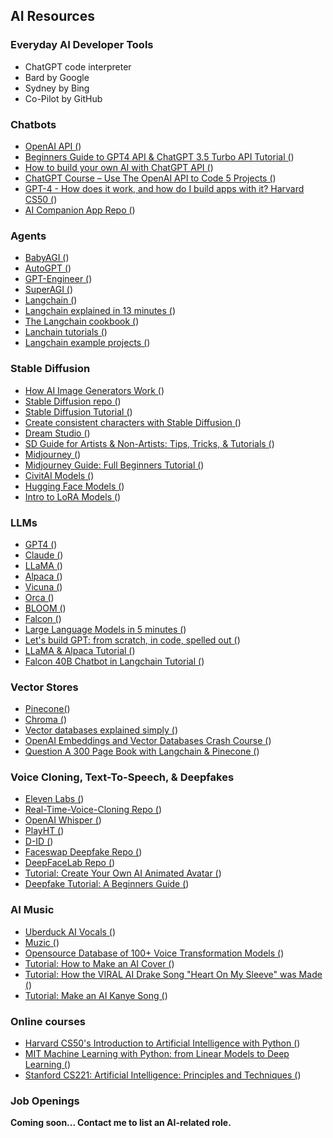 ## AI Resources

### Everyday AI Developer Tools
- ChatGPT code interpreter
- Bard by Google
- Sydney by Bing
- Co-Pilot by GitHub

### Chatbots
- [OpenAI API (](https://platform.openai.com/docs/guides/gpt))
- [Beginners Guide to GPT4 API & ChatGPT 3.5 Turbo API Tutorial (](https://www.youtube.com/watch?v=LX_DXLlaymg))
- [How to build your own AI with ChatGPT API (](https://www.youtube.com/watch?v=4qNwoAAfnk4))
- [ChatGPT Course – Use The OpenAI API to Code 5 Projects (](https://www.youtube.com/watch?v=uRQH2CFvedY))
- [GPT-4 - How does it work, and how do I build apps with it? Harvard CS50 (](https://www.youtube.com/watch?v=vw-KWfKwvTQ))
- [AI Companion App Repo (](https://github.com/a16z-infra/companion-app))

### Agents
- [BabyAGI (](https://github.com/yoheinakajima/babyagi))
- [AutoGPT (](https://github.com/Significant-Gravitas/Auto-GPT))
- [GPT-Engineer (](https://github.com/AntonOsika/gpt-engineer))
- [SuperAGI (](https://github.com/TransformerOptimus/SuperAGI))
- [Langchain (](https://langchain.com/))
- [Langchain explained in 13 minutes (](https://www.youtube.com/watch?v=aywZrzNaKjs))
- [The Langchain cookbook (](https://www.youtube.com/watch?v=2xxziIWmaSA))
- [Lanchain tutorials (](https://github.com/gkamradt/langchain-tutorials))
- [Langchain example projects (](https://github.com/hwchase17/langchain))

### Stable Diffusion
- [How AI Image Generators Work (](https://www.youtube.com/watch?v=1CIpzeNxIhU))
- [Stable Diffusion repo (](https://github.com/CompVis/stable-diffusion))
- [Stable Diffusion Tutorial (](https://www.youtube.com/watch?v=DHaL56P6f5M))
- [Create consistent characters with Stable Diffusion (](https://www.youtube.com/watch?v=iAhqMzgiHVw))
- [Dream Studio (](https://beta.dreamstudio.ai/))
- [SD Guide for Artists & Non-Artists: Tips, Tricks, & Tutorials (](https://docs.google.com/document/d/1R2UZi5G-DXiz2HcCrfAFLYJoer_JPDEoZmV7wy1tEz0/edit))
- [Midjourney (](https://www.midjourney.com/))
- [Midjourney Guide: Full Beginners Tutorial (](https://www.youtube.com/watch?v=VUDjpOY3YeE))
- [CivitAI Models (](https://civitai.com/))
- [Hugging Face Models (](https://huggingface.co/models?pipeline_tag=text-to-image&sort=downloads))
- [Intro to LoRA Models (](https://www.youtube.com/watch?v=ZHVdNeHZPdc))

### LLMs
- [GPT4 (](https://platform.openai.com/docs/guides/gpt))
- [Claude (](https://docs.anthropic.com/claude/docs))
- [LLaMA (](https://github.com/facebookresearch/llama))
- [Alpaca (](https://github.com/antimatter15/alpaca.cpp))
- [Vicuna (](https://huggingface.co/lmsys/vicuna-13b-delta-v1.1))
- [Orca (](https://www.microsoft.com/en-us/research/publication/orca-progressive-learning-from-complex-explanation-traces-of-gpt-4/))
- [BLOOM (](https://huggingface.co/bigscience/bloom))
- [Falcon (](https://falconllm.tii.ae/))
- [Large Language Models in 5 minutes (](https://www.youtube.com/watch?v=lnA9DMvHtfI))
- [Let's build GPT: from scratch, in code, spelled out (](https://www.youtube.com/watch?v=kCc8FmEb1nY))
- [LLaMA & Alpaca Tutorial (](https://www.youtube.com/watch?v=kT_-qUxrlOU))
- [Falcon 40B Chatbot in Langchain Tutorial (](https://www.youtube.com/watch?v=ukj_ITJKBwE))

### Vector Stores
- [Pinecone(](https://docs.pinecone.io/docs/overview))
- [Chroma (](https://www.trychroma.com/))
- [Vector databases explained simply (](https://www.youtube.com/watch?v=dN0lsF2cvm4))
- [OpenAI Embeddings and Vector Databases Crash Course (](https://www.youtube.com/watch?v=ySus5ZS0b94))
- [Question A 300 Page Book with Langchain & Pinecone (](https://www.youtube.com/watch?v=h0DHDp1FbmQ&t=14s))

### Voice Cloning, Text-To-Speech, & Deepfakes
- [Eleven Labs (](https://elevenlabs.io/))
- [Real-Time-Voice-Cloning Repo (](https://github.com/CorentinJ/Real-Time-Voice-Cloning))
- [OpenAI Whisper (](https://github.com/openai/whisper))
- [PlayHT (](https://play.ht/))
- [D-ID (](https://www.d-id.com/))
- [Faceswap Deepfake Repo (](https://github.com/deepfakes/faceswap))
- [DeepFaceLab Repo (](https://github.com/iperov/DeepFaceLab))
- [Tutorial: Create Your Own AI Animated Avatar (](https://www.youtube.com/watch?v=V2efVSXSlqc))
- [Deepfake Tutorial: A Beginners Guide (](https://www.youtube.com/watch?v=t59gRbpYMiY))

### AI Music
- [Uberduck AI Vocals (](https://uberduck.ai/))
- [Muzic (](https://github.com/microsoft/muzic))
- [Opensource Database of 100+ Voice Transformation Models (](https://colab.research.google.com/drive/1Gj6UTf2gicndUW_tVheVhTXIIYpFTYc7?usp=sharing))
- [Tutorial: How to Make an AI Cover (](https://www.youtube.com/watch?v=AZWVZWOKzmc))
- [Tutorial: How the VIRAL AI Drake Song "Heart On My Sleeve" was Made (](https://www.youtube.com/watch?v=pkbQV71ZvK4))
- [Tutorial: Make an AI Kanye Song (](https://www.youtube.com/watch?v=2sMpIXQcSCA))

### Online courses
- [Harvard CS50's Introduction to Artificial Intelligence with Python (](https://www.edx.org/course/cs50s-introduction-to-artificial-intelligence-with-python?webview=false&campaign=CS50%27s+Introduction+to+Artificial+Intelligence+with+Python&source=edx&product_category=course&placement_url=https%3A%2F%2Fwww.edx.org%2Flearn%2Fartificial-intelligence))
- [MIT Machine Learning with Python: from Linear Models to Deep Learning (](https://www.edx.org/course/machine-learning-with-python-from-linear-models-to?index=product&objectID=course-4c70ad9b-9602-49af-bf00-83fa4bf47708&webview=false&campaign=Machine+Learning+with+Python%3A+from+Linear+Models+to+Deep+Learning&source=edX&product_category=course&placement_url=https%3A%2F%2Fwww.edx.org%2Flearn%2Fartificial-intelligence))
- [Stanford CS221: Artificial Intelligence: Principles and Techniques (](https://www.youtube.com/watch?v=J8Eh7RqggsU&list=PLoROMvodv4rO1NB9TD4iUZ3qghGEGtqNX))

### Job Openings
<b>Coming soon... Contact me to list an AI-related role.</b>
